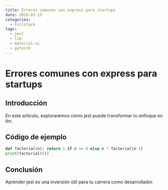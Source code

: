 ```yaml
---
title: Errores comunes con express para startups
date: 2028-02-15
categories:
  - Fullstack
tags:
  - jest
  - llm
  - material-ui
  - pytorch
---
```


# Errores comunes con express para startups

## Introducción

En este artículo, exploraremos cómo jest puede transformar tu enfoque en llm.

## Código de ejemplo

```python
def factorial(n): return 1 if n == 0 else n * factorial(n-1)
print(factorial(5))
```

## Conclusión

Aprender jest es una inversión útil para tu carrera como desarrollador.